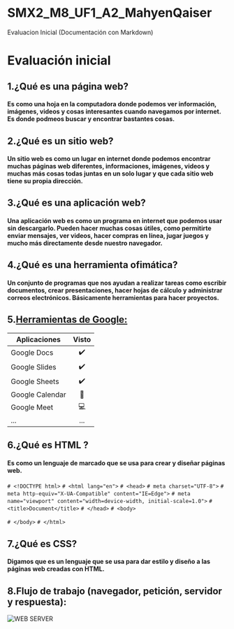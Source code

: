 # SMX2_M8_UF1_A2_MahyenQaiser
Evaluacion Inicial (Documentación con Markdown)

# Evaluación inicial

## 1.¿Qué es una página web?
#### Es como una hoja en la computadora donde podemos ver información, imágenes, videos y cosas interesantes cuando navegamos por internet. Es donde podmeos buscar y encontrar bastantes cosas.
## 2.¿Qué es un sitio web?
#### Un sitio web es como un lugar en internet donde podemos encontrar muchas páginas web diferentes, informaciones, imágenes, videos y muchas más cosas todas juntas en un solo lugar y que cada sitio web tiene su propia dirección.
## 3.¿Qué es una aplicación web?
#### Una aplicación web es como un programa en internet que podemos usar sin descargarlo. Pueden hacer muchas cosas útiles, como permitirte enviar mensajes, ver videos, hacer compras en línea, jugar juegos y mucho más directamente desde nuestro navegador.
## 4.¿Qué es una herramienta ofimática?
#### Un conjunto de programas que nos ayudan a realizar tareas como escribir documentos, crear presentaciones, hacer hojas de cálculo y administrar correos electrónicos. Básicamente herramientas para hacer proyectos.
## 5.[Herramientas de Google:](https://www.google.com/intl/es-419/chrome/browser-tools/)

|Aplicaciones |Visto |
|----------|:----------:|
|Google Docs |✔️|
|Google Slides |✔️|
|Google Sheets |✔️|
|Google Calendar |📅|
|Google Meet |💻|
|...|...|
## 6.¿Qué es HTML ?
#### Es como un lenguaje de marcado que se usa para crear y diseñar páginas web.
``# <!DOCTYPE html>``
``# <html lang="en">``
``# <head>``
	``# meta charset="UTF-8">``
	``# meta http-equiv="X-UA-Compatible" content="IE=Edge">``
 	``# meta name="viewport" content="width=device-width, initial-scale=1.0">``
	``# <title>Document</title>``
``# </head>``
``# <body>``

``# </body>``
``# </html>``

## 7.¿Qué es CSS?
#### Digamos que es un lenguaje que se usa para dar estilo y diseño a las páginas web creadas con HTML.
## 8.Flujo de trabajo (navegador, petición, servidor y respuesta):
![WEB SERVER](https://github.com/MahyenQ/SMX2M8UF1A2-MahyenQaiser/blob/main/WEB%20SERVER.jpg.png)








